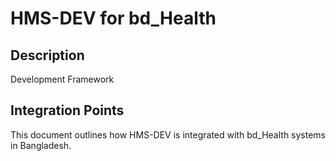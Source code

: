 # HMS-DEV for bd_Health

## Description

Development Framework

## Integration Points

This document outlines how HMS-DEV is integrated with bd_Health systems in Bangladesh.
